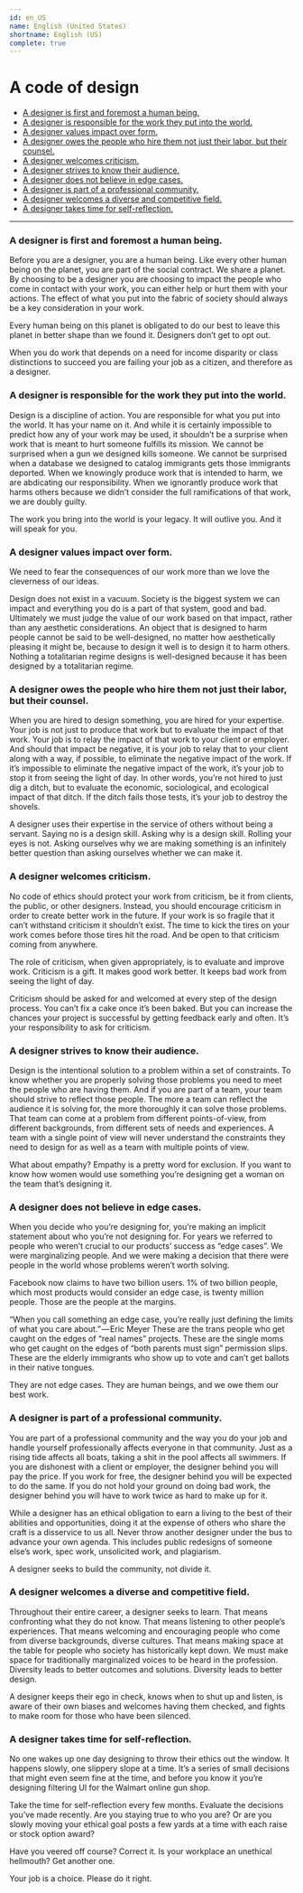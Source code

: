 ```yaml
---
id: en_US
name: English (United States)
shortname: English (US)
complete: true
---
```


# A code of design

- [A designer is first and foremost a human being.](#a-designer-is-first-and-foremost-a-human-being)
- [A designer is responsible for the work they put into the world.](#a-designer-is-responsible-for-the-work-they-put-into-the-world)
- [A designer values impact over form.](#a-designer-values-impact-over-form)
- [A designer owes the people who hire them not just their labor, but their counsel.](#a-designer-owes-the-people-who-hire-them-not-just-their-labor-but-their-counsel)
- [A designer welcomes criticism.](#a-designer-welcomes-criticism)
- [A designer strives to know their audience.](#a-designer-strives-to-know-their-audience)
- [A designer does not believe in edge cases.](#a-designer-does-not-believe-in-edge-cases)
- [A designer is part of a professional community.](#a-designer-is-part-of-a-professional-community)
- [A designer welcomes a diverse and competitive field.](#a-designer-welcomes-a-diverse-and-competitive-field)
- [A designer takes time for self-reflection.](#a-designer-takes-time-for-self-reflection)

---

### A designer is first and foremost a human being.

Before you are a designer, you are a human being. Like every other human being on the planet, you are part of the social contract. We share a planet. By choosing to be a designer you are choosing to impact the people who come in contact with your work, you can either help or hurt them with your actions. The effect of what you put into the fabric of society should always be a key consideration in your work.

Every human being on this planet is obligated to do our best to leave this planet in better shape than we found it. Designers don’t get to opt out.

When you do work that depends on a need for income disparity or class distinctions to succeed you are failing your job as a citizen, and therefore as a designer.

### A designer is responsible for the work they put into the world.

Design is a discipline of action. You are responsible for what you put into the world. It has your name on it. And while it is certainly impossible to predict how any of your work may be used, it shouldn’t be a surprise when work that is meant to hurt someone fulfills its mission. We cannot be surprised when a gun we designed kills someone. We cannot be surprised when a database we designed to catalog immigrants gets those immigrants deported. When we knowingly produce work that is intended to harm, we are abdicating our responsibility. When we ignorantly produce work that harms others because we didn’t consider the full ramifications of that work, we are doubly guilty.

The work you bring into the world is your legacy. It will outlive you. And it will speak for you.

### A designer values impact over form.

We need to fear the consequences of our work more than we love the cleverness of our ideas.

Design does not exist in a vacuum. Society is the biggest system we can impact and everything you do is a part of that system, good and bad. Ultimately we must judge the value of our work based on that impact, rather than any aesthetic considerations. An object that is designed to harm people cannot be said to be well-designed, no matter how aesthetically pleasing it might be, because to design it well is to design it to harm others. Nothing a totalitarian regime designs is well-designed because it has been designed by a totalitarian regime.

### A designer owes the people who hire them not just their labor, but their counsel.

When you are hired to design something, you are hired for your expertise. Your job is not just to produce that work but to evaluate the impact of that work. Your job is to relay the impact of that work to your client or employer. And should that impact be negative, it is your job to relay that to your client along with a way, if possible, to eliminate the negative impact of the work. If it’s impossible to eliminate the negative impact of the work, it’s your job to stop it from seeing the light of day. In other words, you’re not hired to just dig a ditch, but to evaluate the economic, sociological, and ecological impact of that ditch. If the ditch fails those tests, it’s your job to destroy the shovels.

A designer uses their expertise in the service of others without being a servant. Saying no is a design skill. Asking why is a design skill. Rolling your eyes is not. Asking ourselves why we are making something is an infinitely better question than asking ourselves whether we can make it.

### A designer welcomes criticism.

No code of ethics should protect your work from criticism, be it from clients, the public, or other designers. Instead, you should encourage criticism in order to create better work in the future. If your work is so fragile that it can’t withstand criticism it shouldn’t exist. The time to kick the tires on your work comes before those tires hit the road. And be open to that criticism coming from anywhere.

The role of criticism, when given appropriately, is to evaluate and improve work. Criticism is a gift. It makes good work better. It keeps bad work from seeing the light of day.

Criticism should be asked for and welcomed at every step of the design process. You can’t fix a cake once it’s been baked. But you can increase the chances your project is successful by getting feedback early and often. It’s your responsibility to ask for criticism.

### A designer strives to know their audience.

Design is the intentional solution to a problem within a set of constraints. To know whether you are properly solving those problems you need to meet the people who are having them. And if you are part of a team, your team should strive to reflect those people. The more a team can reflect the audience it is solving for, the more thoroughly it can solve those problems. That team can come at a problem from different points-of-view, from different backgrounds, from different sets of needs and experiences. A team with a single point of view will never understand the constraints they need to design for as well as a team with multiple points of view.

What about empathy? Empathy is a pretty word for exclusion. If you want to know how women would use something you’re designing get a woman on the team that’s designing it.

### A designer does not believe in edge cases.

When you decide who you’re designing for, you’re making an implicit statement about who you’re not designing for. For years we referred to people who weren’t crucial to our products’ success as “edge cases”. We were marginalizing people. And we were making a decision that there were people in the world whose problems weren’t worth solving.

Facebook now claims to have two billion users. 1% of two billion people, which most products would consider an edge case, is twenty million people. Those are the people at the margins.

“When you call something an edge case, you’re really just defining the limits of what you care about.” — Eric Meyer
These are the trans people who get caught on the edges of “real names” projects. These are the single moms who get caught on the edges of “both parents must sign” permission slips. These are the elderly immigrants who show up to vote and can’t get ballots in their native tongues.

They are not edge cases. They are human beings, and we owe them our best work.

### A designer is part of a professional community.

You are part of a professional community and the way you do your job and handle yourself professionally affects everyone in that community. Just as a rising tide affects all boats, taking a shit in the pool affects all swimmers. If you are dishonest with a client or employer, the designer behind you will pay the price. If you work for free, the designer behind you will be expected to do the same. If you do not hold your ground on doing bad work, the designer behind you will have to work twice as hard to make up for it.

While a designer has an ethical obligation to earn a living to the best of their abilities and opportunities, doing it at the expense of others who share the craft is a disservice to us all. Never throw another designer under the bus to advance your own agenda. This includes public redesigns of someone else’s work, spec work, unsolicited work, and plagiarism.

A designer seeks to build the community, not divide it.

### A designer welcomes a diverse and competitive field.

Throughout their entire career, a designer seeks to learn. That means confronting what they do not know. That means listening to other people’s experiences. That means welcoming and encouraging people who come from diverse backgrounds, diverse cultures. That means making space at the table for people who society has historically kept down. We must make space for traditionally marginalized voices to be heard in the profession. Diversity leads to better outcomes and solutions. Diversity leads to better design.

A designer keeps their ego in check, knows when to shut up and listen, is aware of their own biases and welcomes having them checked, and fights to make room for those who have been silenced.

### A designer takes time for self-reflection.

No one wakes up one day designing to throw their ethics out the window. It happens slowly, one slippery slope at a time. It’s a series of small decisions that might even seem fine at the time, and before you know it you’re designing filtering UI for the Walmart online gun shop.

Take the time for self-reflection every few months. Evaluate the decisions you’ve made recently. Are you staying true to who you are? Or are you slowly moving your ethical goal posts a few yards at a time with each raise or stock option award?

Have you veered off course? Correct it. Is your workplace an unethical hellmouth? Get another one.

Your job is a choice. Please do it right.